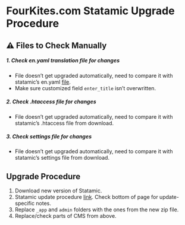FourKites.com Statamic Upgrade Procedure
=======

## :warning: Files to Check Manually

##### 1. Check en.yaml translation file for changes
- File doesn’t get upgraded automatically, need to compare it with statamic’s en.yaml [file](https://github.com/statamic/i18n).
- Make sure customized field `enter_title` isn’t overwritten.

##### 2. Check .htaccess file for changes
- File doesn’t get upgraded automatically, need to compare it with statamic’s .htaccess file from download.

##### 3. Check settings file for changes
- File doesn’t get upgraded automatically, need to compare it with statamic’s settings file from download.

## Upgrade Procedure
1. Download new version of Statamic.
2. Statamic update procedure [link](http://www.statamic.com/learn/installing-and-updating/updating). Check bottom of page for update-specific notes.
3. Replace `_app` and `admin` folders with the ones from the new zip file.
4. Replace/check parts of CMS from above.
